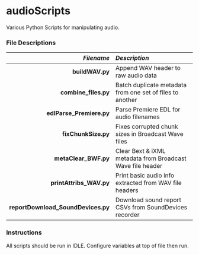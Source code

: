 # audioScripts
Various Python Scripts for manipulating audio.

### File Descriptions
*Filename* | *Description*
-----:|:-----
**buildWAV.py** | Append WAV header to raw audio data
**combine_files.py** | Batch duplicate metadata from one set of files to another
**edlParse_Premiere.py** | Parse Premiere EDL for audio filenames
**fixChunkSize.py** | Fixes corrupted chunk sizes in Broadcast Wave files
**metaClear_BWF.py** | Clear Bext & iXML metadata from Broadcast Wave file header
**printAttribs_WAV.py** | Print basic audio info extracted from WAV file headers
**reportDownload_SoundDevices.py** | Download sound report CSVs from SoundDevices recorder

### Instructions
All scripts should be run in IDLE.
Configure variables at top of file then run.
